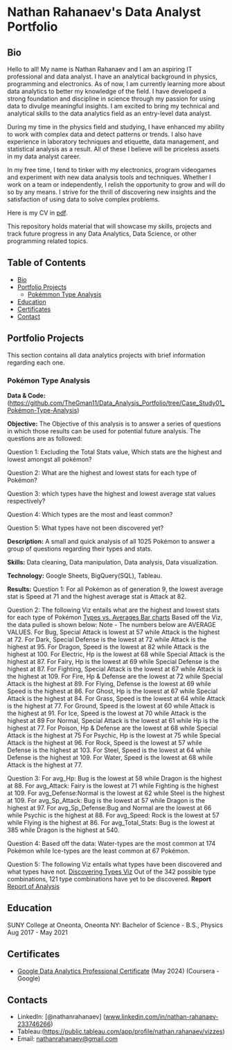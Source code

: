 # Nathan Rahanaev's Data Analyst Portfolio
## Bio
Hello to all! My name is Nathan Rahanaev and I am an aspiring IT professional and data analyst. I have an analytical background in physics, programming and electronics. As of now, I am currently learning more about data analytics to better my knowledge of the field. I have developed a strong foundation and discipline in science through my passion for using data to divulge meaningful insights. I am excited to bring my technical and analytical skills to the data analytics field as an entry-level data analyst. 

During my time in the physics field and studying, I have enhanced my ability to work with complex data and detect patterns or trends. I also have experience in laboratory techniques and etiquette, data management, and statistical analysis as a result. All of these I believe will be priceless assets in my data analyst career.

In my free time, I tend to tinker with my electronics, program videogames and experiment with new data analysis tools and techniques. Whether I work on a team or independently, I relish the opportunity to grow and will do so by any means. I strive for the thrill of discovering new insights and the satisfaction of using data to solve complex problems.

Here is my CV in [pdf](https://github.com/TheGman11/Data_Analysis_Portfolio/blob/main/Nathan%20Rahanaev%20CV.pdf).

This repository holds material that will showcase my skills, projects and track future progress in any Data Analytics, Data Science, or other programming related topics.

## Table of Contents
- [Bio](https://github.com/TheGman11/Data_Analysis_Portfolio/blob/main/README.md#Bio)
- [Portfolio Projects](https://github.com/TheGman11/Data_Analysis_Portfolio/blob/main/README.md#portfolio-projects)
	- [Pokémmon Type Analysis](https://github.com/TheGman11/Data_Analysis_Portfolio#Pok%C3%A9mon_Type_Analysis)
- [Education](https://github.com/TheGman11/Data_Analysis_Portfolio/blob/main/README.md#Education)
- [Certificates](https://github.com/TheGman11/Data_Analysis_Portfolio/blob/main/README.md#Certificates)
- [Contact](https://github.com/TheGman11/Data_Analysis_Portfolio/blob/main/README.md#Contact)

## Portfolio Projects
This section contains all data analytics projects with brief information regarding each one.

### Pokémon Type Analysis
**Data & Code:** 
(https://github.com/TheGman11/Data_Analysis_Portfolio/tree/Case_Study01_Pokémon-Type-Analysis)

**Objective:** 
The Objective of this analysis is to answer a series of questions in which those results can be used for potential future analysis. The questions are as followed:

Question 1: Excluding the Total Stats value, Which stats are the highest and lowest amongst all pokémon?

Question 2: What are the highest and lowest stats for each type of Pokémon?

Question 3: which types have the highest and lowest average stat values respectively?

Question 4: Which types are the most and least common?

Question 5: What types have not been discovered yet?

**Description:** 
A small and quick analysis of all 1025 Pokémon to answer a group of questions regarding their types and stats.

**Skills:** 
Data cleaning,  Data manipulation, Data analysis, Data visualization.

**Technology:** 
Google Sheets, BigQuery(SQL), Tableau.

**Results:** 
Question 1:
For all Pokémon as of generation 9, the lowest average stat is Speed at 71 and the highest average stat is Attack at 82. 

Question 2:
The following Viz entails what are the highest and lowest stats for each type of Pokémon
[Types vs. Averages Bar charts](https://public.tableau.com/app/profile/nathan.rahanaev/viz/Typevs_AverageStats/Sheet1)
Based off the Viz, the data pulled is shown below:
Note - The numbers below are AVERAGE VALUES.
	For Bug, Special Attack is lowest at 57 while Attack is the highest at 72.
	For Dark, Special Defense is the lowest at 72 while Attack is the highest at 95.
	For Dragon, Speed is the lowest at 82 while Attack is the highest at 100.
	For Electric, Hp is the lowest at 68 while Special Attack is the highest at 87.
	For Fairy,  Hp is the lowest at 69 while Special Defense is the highest at 87.
	For Fighting, Special Attack is the lowest at 67 while Attack is the highest at 109.
	For Fire, Hp & Defense are the lowest at 72 while Special Attack is the highest at 89.
	For Flying, Defense is the lowest at 69 while Speed is the highest at 86.
	For Ghost, Hp is the lowest at 67 while Special Attack is the highest at 84.
	For Grass, Speed is the lowest at 64 while Attack is the highest at 77.
	For Ground, Speed is the lowest at 60 while Attack is the highest at 91.
	For Ice, Speed is the lowest at 70 while Attack is the highest at 89
	For Normal, Special Attack is the lowest at 61 while Hp is the highest at 77.
	For Poison, Hp & Defense are the lowest at 68 while Special Attack is the highest at 75
	For Psychic, Hp is the lowest at 75 while Special Attack is the highest at 96.
	For Rock, Speed is the lowest at 57 while Defense is the highest at 103.
	For Steel, Speed is the lowest at 64 while Defense is the highest at 109.
	For Water, Speed is the lowest at 68 while Attack is the highest at 77.

Question 3:
	For avg_Hp: Bug is the lowest at 58 while Dragon is the highest at 88.
	For avg_Attack: Fairy is the lowest at 71 while Fighting is the highest at 109.
	For avg_Defense:Normal is the lowest at 62 while Steel is the highest at 109.
	For avg_Sp_Attack: Bug is the lowest at 57 while Dragon is the highest at 97.
	For avg_Sp_Defense:Bug and Normal are the lowest at 66 while Psychic is the highest at 88.
	For avg_Speed: Rock is the lowest at 57 while Flying is the highest at 86.
	For avg_Total_Stats: Bug is the lowest at 385 while Dragon is the highest at 540.

Question 4: 
	Based off the data:
		Water-types are the most common at 174 Pokémon while Ice-types are the least common at 67 Pokémon.

Question 5:
	The following Viz entails what types have been discovered and what types have not.
	[Discovering Types Viz](https://public.tableau.com/app/profile/nathan.rahanaev/viz/Discovered_Types_Viz/Sheet1)
	Out of the 342 possible type combinations, 121 type combinations have yet to be discovered.
**Report**
[Report of Analysis](https://github.com/TheGman11/Data_Analysis_Portfolio/blob/Case_Study01_Pok%C3%A9mon-Type-Analysis/Pokemon_Types_Report.txt)

## Education
SUNY College at Oneonta, Oneonta NY: 
Bachelor of Science - B.S., Physics
Aug 2017 - May 2021

## Certificates
- [Google Data Analytics Professional Certificate](https://coursera.org/share/66927849924a65d0a3fa10ec1cfe3419) (May 2024) (Coursera - Google)

## Contacts
- LinkedIn: [@nathanrahanaev] (www.linkedin.com/in/nathan-rahanaev-233746266)
- Tableau:(https://public.tableau.com/app/profile/nathan.rahanaev/vizzes)
- Email: nathanrahanaev@gmail.com
